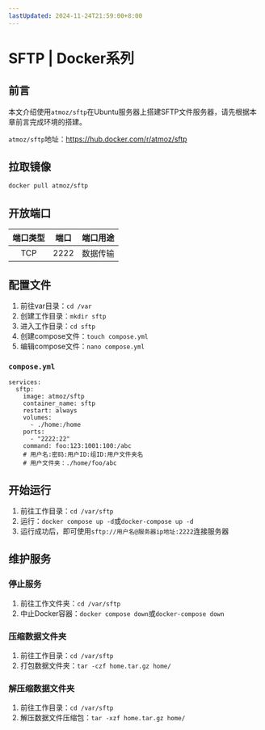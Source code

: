 ```yaml
---
lastUpdated: 2024-11-24T21:59:00+8:00
---
```


# SFTP | Docker系列

## 前言

本文介绍使用`atmoz/sftp`在Ubuntu服务器上搭建SFTP文件服务器，请先根据本章前言完成环境的搭建。

`atmoz/sftp`地址：<https://hub.docker.com/r/atmoz/sftp>

## 拉取镜像

```bash
docker pull atmoz/sftp
```

## 开放端口

| 端口类型 | 端口  | 端口用途 |
| :------: | :---: | :------: |
|   TCP    | 2222  | 数据传输 |

## 配置文件

1. 前往var目录：`cd /var`
2. 创建工作目录：`mkdir sftp`
3. 进入工作目录：`cd sftp`
4. 创建compose文件：`touch compose.yml`
5. 编辑compose文件：`nano compose.yml`

### `compose.yml`

```yml{10}
services:
  sftp:
    image: atmoz/sftp
    container_name: sftp
    restart: always
    volumes:
      - ./home:/home
    ports:
      - "2222:22"
    command: foo:123:1001:100:/abc
    # 用户名:密码:用户ID:组ID:用户文件夹名
    # 用户文件夹：./home/foo/abc
```

## 开始运行

1. 前往工作目录：`cd /var/sftp`
2. 运行：`docker compose up -d`或`docker-compose up -d`
3. 运行成功后，即可使用`sftp://用户名@服务器ip地址:2222`连接服务器

## 维护服务

### 停止服务

1. 前往工作文件夹：`cd /var/sftp`
2. 中止Docker容器：`docker compose down`或`docker-compose down`

### 压缩数据文件夹

1. 前往工作目录：`cd /var/sftp`
2. 打包数据文件夹：`tar -czf home.tar.gz home/`

### 解压缩数据文件夹

1. 前往工作目录：`cd /var/sftp`
2. 解压数据文件压缩包：`tar -xzf home.tar.gz home/`
